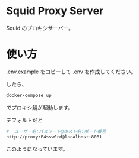 # Squid Proxy Server

Squid のプロキシサーバー。

# 使い方

.env.example をコピーして .env を作成してください。

したら、

```bash
docker-compose up
```

でプロキシ鯖が起動します。

デフォルトだと

```bash
#  ユーザー名:パスワード@ホスト名:ポート番号
http://proxy:P4ssw0rd@localhost:8081
```

このようになっています。
